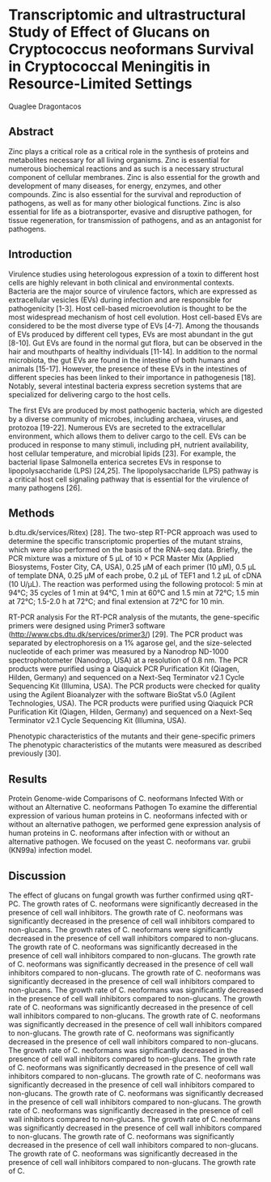 # Transcriptomic and ultrastructural Study of Effect of Glucans on Cryptococcus neoformans Survival in Cryptococcal Meningitis in Resource-Limited Settings
Quaglee Dragontacos


## Abstract
Zinc plays a critical role as a critical role in the synthesis of proteins and metabolites necessary for all living organisms. Zinc is essential for numerous biochemical reactions and as such is a necessary structural component of cellular membranes. Zinc is also essential for the growth and development of many diseases, for energy, enzymes, and other compounds. Zinc is also essential for the survival and reproduction of pathogens, as well as for many other biological functions. Zinc is also essential for life as a biotransporter, evasive and disruptive pathogen, for tissue regeneration, for transmission of pathogens, and as an antagonist for pathogens.


## Introduction
Virulence studies using heterologous expression of a toxin to different host cells are highly relevant in both clinical and environmental contexts. Bacteria are the major source of virulence factors, which are expressed as extracellular vesicles (EVs) during infection and are responsible for pathogenicity [1-3]. Host cell-based microevolution is thought to be the most widespread mechanism of host cell evolution. Host cell-based EVs are considered to be the most diverse type of EVs [4-7]. Among the thousands of EVs produced by different cell types, EVs are most abundant in the gut [8-10]. Gut EVs are found in the normal gut flora, but can be observed in the hair and mouthparts of healthy individuals [11-14]. In addition to the normal microbiota, the gut EVs are found in the intestine of both humans and animals [15-17]. However, the presence of these EVs in the intestines of different species has been linked to their importance in pathogenesis [18]. Notably, several intestinal bacteria express secretion systems that are specialized for delivering cargo to the host cells.

The first EVs are produced by most pathogenic bacteria, which are digested by a diverse community of microbes, including archaea, viruses, and protozoa [19-22]. Numerous EVs are secreted to the extracellular environment, which allows them to deliver cargo to the cell. EVs can be produced in response to many stimuli, including pH, nutrient availability, host cellular temperature, and microbial lipids [23]. For example, the bacterial lipase Salmonella enterica secretes EVs in response to lipopolysaccharide (LPS) [24,25]. The lipopolysaccharide (LPS) pathway is a critical host cell signaling pathway that is essential for the virulence of many pathogens [26].


## Methods
b.dtu.dk/services/Ritex) [28]. The two-step RT-PCR approach was used to determine the specific transcriptomic properties of the mutant strains, which were also performed on the basis of the RNA-seq data. Briefly, the PCR mixture was a mixture of 5 µL of 10 × PCR Master Mix (Applied Biosystems, Foster City, CA, USA), 0.25 µM of each primer (10 µM), 0.5 µL of template DNA, 0.25 µM of each probe, 0.2 µL of TEF1 and 1.2 µL of cDNA (10 U/µL). The reaction was performed using the following protocol: 5 min at 94°C; 35 cycles of 1 min at 94°C, 1 min at 60°C and 1.5 min at 72°C; 1.5 min at 72°C; 1.5-2.0 h at 72°C; and final extension at 72°C for 10 min.

RT-PCR analysis
For the RT-PCR analysis of the mutants, the gene-specific primers were designed using Primer3 software (http://www.cbs.dtu.dk/services/primer3/) [29]. The PCR product was separated by electrophoresis on a 1% agarose gel, and the size-selected nucleotide of each primer was measured by a Nanodrop ND-1000 spectrophotometer (Nanodrop, USA) at a resolution of 0.8 nm. The PCR products were purified using a Qiaquick PCR Purification Kit (Qiagen, Hilden, Germany) and sequenced on a Next-Seq Terminator v2.1 Cycle Sequencing Kit (Illumina, USA). The PCR products were checked for quality using the Agilent Bioanalyzer with the software BioStat v5.0 (Agilent Technologies, USA). The PCR products were purified using Qiaquick PCR Purification Kit (Qiagen, Hilden, Germany) and sequenced on a Next-Seq Terminator v2.1 Cycle Sequencing Kit (Illumina, USA).

Phenotypic characteristics of the mutants and their gene-specific primers
The phenotypic characteristics of the mutants were measured as described previously [30].


## Results
Protein Genome-wide Comparisons of C. neoformans Infected With or without an Alternative C. neoformans Pathogen
To examine the differential expression of various human proteins in C. neoformans infected with or without an alternative pathogen, we performed gene expression analysis of human proteins in C. neoformans after infection with or without an alternative pathogen. We focused on the yeast C. neoformans var. grubii (KN99a) infection model.


## Discussion

The effect of glucans on fungal growth was further confirmed using qRT-PC. The growth rates of C. neoformans were significantly decreased in the presence of cell wall inhibitors. The growth rate of C. neoformans was significantly decreased in the presence of cell wall inhibitors compared to non-glucans. The growth rates of C. neoformans were significantly decreased in the presence of cell wall inhibitors compared to non-glucans. The growth rate of C. neoformans was significantly decreased in the presence of cell wall inhibitors compared to non-glucans. The growth rate of C. neoformans was significantly decreased in the presence of cell wall inhibitors compared to non-glucans. The growth rate of C. neoformans was significantly decreased in the presence of cell wall inhibitors compared to non-glucans. The growth rate of C. neoformans was significantly decreased in the presence of cell wall inhibitors compared to non-glucans. The growth rate of C. neoformans was significantly decreased in the presence of cell wall inhibitors compared to non-glucans. The growth rate of C. neoformans was significantly decreased in the presence of cell wall inhibitors compared to non-glucans. The growth rate of C. neoformans was significantly decreased in the presence of cell wall inhibitors compared to non-glucans. The growth rate of C. neoformans was significantly decreased in the presence of cell wall inhibitors compared to non-glucans. The growth rate of C. neoformans was significantly decreased in the presence of cell wall inhibitors compared to non-glucans. The growth rate of C. neoformans was significantly decreased in the presence of cell wall inhibitors compared to non-glucans. The growth rate of C. neoformans was significantly decreased in the presence of cell wall inhibitors compared to non-glucans. The growth rate of C. neoformans was significantly decreased in the presence of cell wall inhibitors compared to non-glucans. The growth rate of C. neoformans was significantly decreased in the presence of cell wall inhibitors compared to non-glucans. The growth rate of C. neoformans was significantly decreased in the presence of cell wall inhibitors compared to non-glucans. The growth rate of C. neoformans was significantly decreased in the presence of cell wall inhibitors compared to non-glucans. The growth rate of C.
